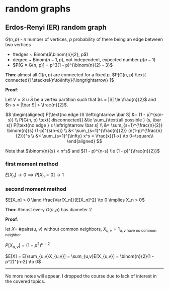 # random graphs

## Erdos-Renyi (ER) random graph

$G(n, p)$ - $n$ number of vertices, $p$ probability of there being an edge between two vertices

- #edges ~ Binom($\binom{n}{2}, p$)
- degree ~ Binom($n-1, p$), not independent, expected number $p(n-1)$
- $P[G = G(n, p)] = p^3(1 - p)^{\binom{n}{2} - 3}$

**Thm**: almost all $G(n, p)$ are connected for a fixed $p$. $P[G(n, p) \text{ connected}] \stackrel{n\to\infty}{\longrightarrow} 1$

**Proof**:

Let $V = S \cup \bar S$ be a vertex partition such that $s = |S| \le \frac{n}{2}$ and $n-s = |\bar S| > \frac{n}{2}$.

$$
\begin{aligned}
	P[\text{no edge }S \leftrightarrow \bar S] &= (1 - p)^{s(n-s)} \\
	P[G(n, p) \text{ disconnected}] &\le \sum_{\text{all possible } (s, \bar s)} P[\text{no edge } s \leftrightarrow \bar s] \\
		&= \sum_{s=1}^{\frac{n}{2}} \binom{n}{s} (1-p)^{s(n-s)} \\
		&< \sum_{s=1}^{\frac{n}{2}} (n(1-p)^{\frac{n}{2}})^s \\
		&< \sum_{s=1}^{\infty} x^s = \frac{x}{1-x} \to 0~\square\\
\end{aligned}
$$

Note that $\binom{n}{s} < n^s$ and $(1 - p)^{n-s} \le (1 - p)^{\frac{n}{2}}$

### first moment method

$E[X_n] \to 0 \implies P[X_n = 0] \to 1$

### second moment method

$E[X_n] > 0 \land \frac{Var[X_n]}{E[X_n]^2} \to 0 \implies X_n > 0$

**Thm**: Almost every $G(n, p)$ has diameter 2

**Proof**:

let $X =$ #pairs(u, v) without common neighbors, $X_{u, v} = 1_{u, v \text{ have no common neighbor}}$

$P[X_{u,v}] = (1 - p^2)^{n-2}$

$E[X] = E[\sum_{u,v}X_{u,v}] = \sum_{u,v}E[X_{u,v}] = \binom{n}{2}(1 - p^2)^{n-2} \to 0$

---

No more notes will appear. I dropped the course due to lack of interest in the covered topics.
